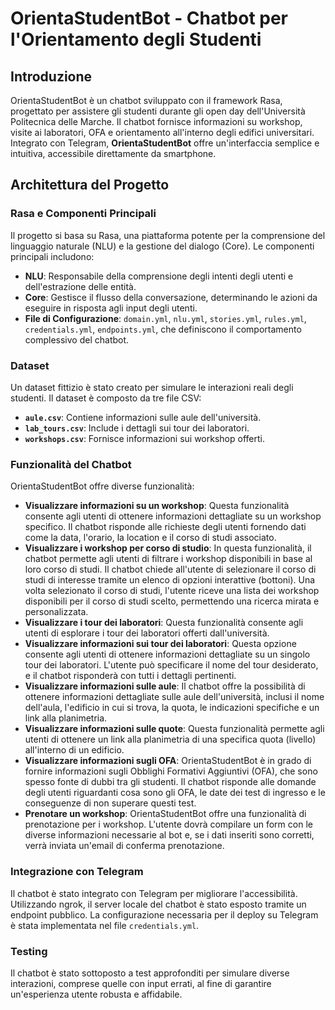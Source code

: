 # OrientaStudentBot - Chatbot per l'Orientamento degli Studenti

## Introduzione

OrientaStudentBot è un chatbot sviluppato con il framework Rasa, progettato per assistere gli studenti durante gli open day dell'Università Politecnica delle Marche. Il chatbot fornisce informazioni su workshop, visite ai laboratori, OFA e orientamento all'interno degli edifici universitari. Integrato con Telegram, **OrientaStudentBot** offre un'interfaccia semplice e intuitiva, accessibile direttamente da smartphone.

## Architettura del Progetto

### Rasa e Componenti Principali

Il progetto si basa su Rasa, una piattaforma potente per la comprensione del linguaggio naturale (NLU) e la gestione del dialogo (Core). Le componenti principali includono:
- **NLU**: Responsabile della comprensione degli intenti degli utenti e dell'estrazione delle entità.
- **Core**: Gestisce il flusso della conversazione, determinando le azioni da eseguire in risposta agli input degli utenti.
- **File di Configurazione**: `domain.yml`, `nlu.yml`, `stories.yml`, `rules.yml`, `credentials.yml`, `endpoints.yml`, che definiscono il comportamento complessivo del chatbot.

### Dataset

Un dataset fittizio è stato creato per simulare le interazioni reali degli studenti. Il dataset è composto da tre file CSV:
- **`aule.csv`**: Contiene informazioni sulle aule dell'università.
- **`lab_tours.csv`**: Include i dettagli sui tour dei laboratori.
- **`workshops.csv`**: Fornisce informazioni sui workshop offerti.

### Funzionalità del Chatbot

OrientaStudentBot offre diverse funzionalità:
- **Visualizzare informazioni su un workshop**: Questa funzionalità consente agli utenti di ottenere informazioni dettagliate su un workshop specifico. Il chatbot risponde alle richieste degli utenti fornendo dati come la data, l'orario, la location e il corso di studi associato.
- **Visualizzare i workshop per corso di studio**: In questa funzionalità, il chatbot permette agli utenti di filtrare i workshop disponibili in base al loro corso di studi. Il chatbot chiede all'utente di selezionare il corso di studi di interesse tramite un elenco di opzioni interattive (bottoni). Una volta selezionato il corso di studi, l'utente riceve una lista dei workshop disponibili per il corso di studi scelto, permettendo una ricerca mirata e personalizzata.
- **Visualizzare i tour dei laboratori**: Questa funzionalità consente agli utenti di esplorare i tour dei laboratori offerti dall'università.
- **Visualizzare informazioni sui tour dei laboratori**: Questa opzione consente agli utenti di ottenere informazioni dettagliate su un singolo tour dei laboratori. L'utente può specificare il nome del tour desiderato, e il chatbot risponderà con tutti i dettagli pertinenti.
- **Visualizzare informazioni sulle aule**: Il chatbot offre la possibilità di ottenere informazioni dettagliate sulle aule dell'università, inclusi il nome dell'aula, l'edificio in cui si trova, la quota, le indicazioni specifiche e un link alla planimetria.
- **Visualizzare informazioni sulle quote**: Questa funzionalità permette agli utenti di ottenere un link alla planimetria di una specifica quota (livello) all'interno di un edificio.
- **Visualizzare informazioni sugli OFA**: OrientaStudentBot è in grado di fornire informazioni sugli Obblighi Formativi Aggiuntivi (OFA), che sono spesso fonte di dubbi tra gli studenti. Il chatbot risponde alle domande degli utenti riguardanti cosa sono gli OFA, le date dei test di ingresso e le conseguenze di non superare questi test.
- **Prenotare un workshop**: OrientaStudentBot offre una funzionalità di prenotazione per i workshop. L'utente dovrà compilare un form con le diverse informazioni necessarie al bot e, se i dati inseriti sono corretti, verrà inviata un'email di conferma prenotazione.

### Integrazione con Telegram

Il chatbot è stato integrato con Telegram per migliorare l'accessibilità. Utilizzando ngrok, il server locale del chatbot è stato esposto tramite un endpoint pubblico. La configurazione necessaria per il deploy su Telegram è stata implementata nel file `credentials.yml`.

### Testing

Il chatbot è stato sottoposto a test approfonditi per simulare diverse interazioni, comprese quelle con input errati, al fine di garantire un'esperienza utente robusta e affidabile.
